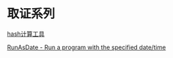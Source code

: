 # 取证系列
	
[hash计算工具](http://www.nirsoft.net/utils/hash_my_files.html)

[RunAsDate - Run a program with the specified date/time](http://www.nirsoft.net/utils/run_as_date.html)
